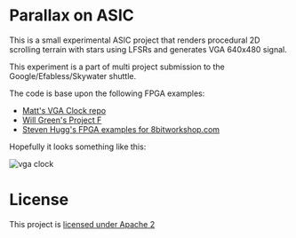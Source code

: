 # Parallax on ASIC

This is a small experimental ASIC project that renders procedural 2D scrolling terrain with stars using LFSRs and generates VGA 640x480 signal.

This experiment is a part of multi project submission to the Google/Efabless/Skywater shuttle.

The code is base upon the following FPGA examples:
* [Matt's VGA Clock repo](https://github.com/mattvenn/vga-clock)
* [Will Green's Project F](https://projectf.io/sitemap/#fpga-graphics)
* [Steven Hugg's FPGA examples for 8bitworkshop.com](https://github.com/sehugg/fpga-examples)

Hopefully it looks something like this:

![vga clock](docs/Parallax.png)

# License

This project is [licensed under Apache 2](LICENSE)
